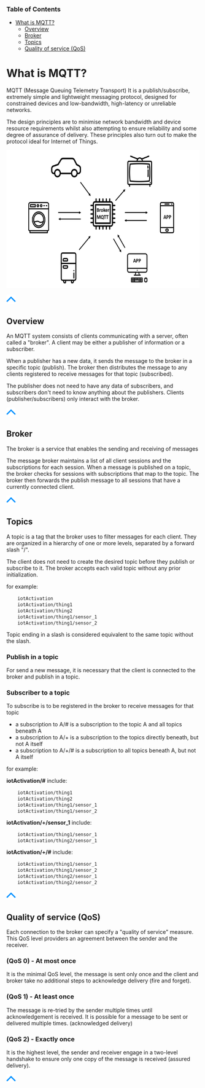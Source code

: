 ### Table of Contents
- [What is MQTT?](#what-is-mqtt)
  * [Overview](#overview)
  * [Broker](#broker)
  * [Topics](#topics)
  * [Quality of service (QoS)](#quality-of-service-qos)

# What is MQTT?

MQTT (Message Queuing Telemetry Transport) It is a publish/subscribe, extremely simple and lightweight messaging protocol,
designed for constrained devices and low-bandwidth, high-latency or unreliable networks.

The design principles are to minimise network bandwidth and device resource requirements whilst
also attempting to ensure reliability and some degree of assurance of delivery.
These principles also turn out to make the protocol ideal for Internet of Things.

<p align="center"> 
    <img src="pictures/schematics/mqtt_overview.png" width="640" height="360"> 
</p>


[![pic](pictures/utils/arrow_up.png)](#table-of-contents)

## Overview

An MQTT system consists of clients communicating with a server, often called a "broker".
A client may be either a publisher of information or a subscriber.

When a publisher has a new data, it sends the message to the broker in a specific topic (publish).
The broker then distributes the message to any clients registered to receive messages for that topic (subscribed).

The publisher does not need to have any data of subscribers, and subscribers don't need to know anything about the publishers.
Clients (publisher/subscribers) only interact with the broker.

[![pic](pictures/utils/arrow_up.png)](#table-of-contents)

## Broker 

The broker is a service that enables the sending and receiving of messages

The message broker maintains a list of all client sessions and the subscriptions for each session. 
When a message is published on a topic, the broker checks for sessions with subscriptions that map to the topic. 
The broker then forwards the publish message to all sessions that have a currently connected client.

[![pic](pictures/utils/arrow_up.png)](#table-of-contents)

## Topics

A topic is a tag that the broker uses to filter messages for each client.
They are organized in a hierarchy of one or more levels, separated by a forward slash "/".

The client does not need to create the desired topic before they publish or subscribe to it. The broker accepts each valid topic without any prior initialization.

for example:

```mqtt
	iotActivation
	iotActivation/thing1
	iotActivation/thing2
	iotActivation/thing1/sensor_1
	iotActivation/thing1/sensor_2
```

Topic ending in a slash is considered equivalent to the same topic without the slash.

### Publish in a topic

For send a new message, it is necessary that the client is connected to the broker and publish in a topic.

### Subscriber to a topic

To subscribe is to be registered in the broker to receive messages for that topic

- a subscription to A/# is a subscription to the topic A and all topics beneath A
- a subscription to A/+ is a subscription to the topics directly beneath, but not A itself
- a subscription to A/+/# is a subscription to all topics beneath A, but not A itself

for example:

**iotActivation/#** include:
```
	iotActivation/thing1
	iotActivation/thing2
	iotActivation/thing1/sensor_1
	iotActivation/thing1/sensor_2
```

**iotActivation/+/sensor_1** include:
```
	iotActivation/thing1/sensor_1
	iotActivation/thing2/sensor_1
```
			
**iotActivation/+/#** include:
```
	iotActivation/thing1/sensor_1
	iotActivation/thing1/sensor_2
	iotActivation/thing2/sensor_1
	iotActivation/thing2/sensor_2
```

[![pic](pictures/utils/arrow_up.png)](#table-of-contents)

## Quality of service (QoS)

Each connection to the broker can specify a "quality of service" measure.
This QoS level providers an agreement between the sender and the receiver.

### (QoS 0) - At most once
It is the minimal QoS level, the message is sent only once and the client and broker take no additional steps 
to acknowledge delivery (fire and forget).

### (QoS 1) - At least once
The message is re-tried by the sender multiple times until acknowledgement is received.
It is possible for a message to be sent or delivered multiple times. (acknowledged delivery)

### (QoS 2) - Exactly once
It is the highest level, the sender and receiver engage in a two-level handshake to ensure only one copy of the message is received (assured delivery).

[![pic](pictures/utils/arrow_up.png)](#table-of-contents)
